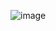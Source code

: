  ![image](https://user-images.githubusercontent.com/78659151/221042597-2ccd7f90-f666-41a3-849e-fdcf2827386d.png)
